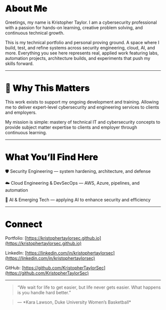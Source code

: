 <h1 style="color:black; font-weight:900;"> About Me</h1>



Greetings, my name is Kristopher Taylor. I am a cybersecurity professional with a passion for hands-on learning, creative problem solving, and continuous technical growth.  



This is my technical portfolio and personal proving ground. A space where I build, test, and refine systems across security engineering, cloud, AI, and more. Everything you see here represents real, applied work featuring labs, automation projects, architecture builds, and experiments that push my skills forward.



---



<h1 style="color:black; font-weight:900;">🎯 Why This Matters</h1>



This work exists to support my ongoing development and training. Allowing me to deliver expert-level cybersecurity and engineering services to clients and employers.  



My mission is simple: mastery of technical IT and cybersecurity concepts to provide subject matter expertise to clients and employer through continuous learning.



---



<h1 style="color:black; font-weight:900;"> What You’ll Find Here</h1>



🛡️ Security Engineering — system hardening, architecture, and defense  

☁️ Cloud Engineering \& DevSecOps — AWS, Azure, pipelines, and automation  

🤖 AI \& Emerging Tech — applying AI to enhance security and efficiency  



---



<h1 style="color:black; font-weight:900;"> Connect</h1>



Portfolio: \[https://kristophertaylorsec.github.io](https://kristophertaylorsec.github.io)  

LinkedIn: \[https://linkedin.com/in/kristophertaylorsec](https://linkedin.com/in/kristophertaylorsec)  

GitHub: \[https://github.com/KristopherTaylorSec](https://github.com/KristopherTaylorSec)



---



> “We wait for life to get easier, but life never gets easier. What happens is you handle hard better.”  

> — \*Kara Lawson, Duke University Women’s Basketball\*



